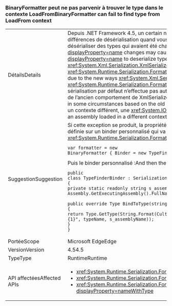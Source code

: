 ### <a name="binaryformatter-can-fail-to-find-type-from-loadfrom-context"></a><span data-ttu-id="f9d96-101">BinaryFormatter peut ne pas parvenir à trouver le type dans le contexte LoadFrom</span><span class="sxs-lookup"><span data-stu-id="f9d96-101">BinaryFormatter can fail to find type from LoadFrom context</span></span>

|   |   |
|---|---|
|<span data-ttu-id="f9d96-102">Détails</span><span class="sxs-lookup"><span data-stu-id="f9d96-102">Details</span></span>|<span data-ttu-id="f9d96-103">Depuis .NET Framework 4.5, un certain nombre de modifications de <xref:System.Xml.Serialization.XmlSerializer?displayProperty=name> peuvent entraîner des différences de désérialisation quand vous utilisez <xref:System.Runtime.Serialization.Formatters.Binary.BinaryFormatter?displayProperty=name> pour désérialiser des types qui avaient été chargés dans le contexte LoadFrom.</span><span class="sxs-lookup"><span data-stu-id="f9d96-103">As of .NET Framework 4.5, a number of <xref:System.Xml.Serialization.XmlSerializer?displayProperty=name> changes may cause differences in deserialization when using <xref:System.Runtime.Serialization.Formatters.Binary.BinaryFormatter?displayProperty=name> to deserialize types that had been loaded in the LoadFrom context.</span></span> <span data-ttu-id="f9d96-104">Ces modifications sont dues aux nouvelles façons dont <xref:System.Xml.Serialization.XmlSerializer?displayProperty=name> charge maintenant un type qui provoque un comportement différent quand un <xref:System.Runtime.Serialization.Formatters.Binary.BinaryFormatter?displayProperty=name> tente plus tard une désérialisation en ce type.</span><span class="sxs-lookup"><span data-stu-id="f9d96-104">These changes are due to the new ways <xref:System.Xml.Serialization.XmlSerializer?displayProperty=name> now loads a type which causes different behavior when a <xref:System.Runtime.Serialization.Formatters.Binary.BinaryFormatter?displayProperty=name> attempts to deserialize to that type later on.</span></span> <span data-ttu-id="f9d96-105">Le binder de sérialisation par défaut n’effectue pas automatiquement des recherches dans le contexte LoadFrom, bien qu’il ait pu fonctionner dans certains cas en fonction de l’ancien comportement de XmlSerializer.</span><span class="sxs-lookup"><span data-stu-id="f9d96-105">The default serialization binder does not automatically search the LoadFrom context, although it may have worked in some circumstances based on the old behavior of XmlSerializer.</span></span> <span data-ttu-id="f9d96-106">En raison des modifications, quand un type est chargé à partir d’un assembly chargé dans un contexte différent, une <xref:System.IO.FileNotFoundException?displayProperty=name> peut être levée.</span><span class="sxs-lookup"><span data-stu-id="f9d96-106">Due to the changes, when a type is being loaded from an assembly loaded in a different context, a <xref:System.IO.FileNotFoundException?displayProperty=name> may be thrown.</span></span>|
|<span data-ttu-id="f9d96-107">Suggestion</span><span class="sxs-lookup"><span data-stu-id="f9d96-107">Suggestion</span></span>|<span data-ttu-id="f9d96-108">Si cette exception se produit, la propriété <code>Binder</code> de <xref:System.Runtime.Serialization.Formatters.Binary.BinaryFormatter?displayProperty=name> peut être définie sur un binder personnalisé qui va rechercher le type approprié.</span><span class="sxs-lookup"><span data-stu-id="f9d96-108">If this exception is seen, the <code>Binder</code> property of the <xref:System.Runtime.Serialization.Formatters.Binary.BinaryFormatter?displayProperty=name> can be set to a custom binder that will find the correct type.</span></span><pre><code class="language-C#">var formatter = new BinaryFormatter { Binder = new TypeFinderBinder() }&#13;&#10;</code></pre><span data-ttu-id="f9d96-109">Puis le binder personnalisé :</span><span class="sxs-lookup"><span data-stu-id="f9d96-109">And then the custom binder:</span></span><pre><code class="language-C#">public class TypeFinderBinder : SerializationBinder&#13;&#10;{&#13;&#10;private static readonly string s_assemblyName = Assembly.GetExecutingAssembly().FullName;&#13;&#10;&#13;&#10;public override Type BindToType(string assemblyName, string typeName)&#13;&#10;{&#13;&#10;return Type.GetType(String.Format(CultureInfo.InvariantCulture, &quot;{0}, {1}&quot;, typeName, s_assemblyName));&#13;&#10;}&#13;&#10;}&#13;&#10;</code></pre>|
|<span data-ttu-id="f9d96-110">Portée</span><span class="sxs-lookup"><span data-stu-id="f9d96-110">Scope</span></span>|<span data-ttu-id="f9d96-111">Microsoft Edge</span><span class="sxs-lookup"><span data-stu-id="f9d96-111">Edge</span></span>|
|<span data-ttu-id="f9d96-112">Version</span><span class="sxs-lookup"><span data-stu-id="f9d96-112">Version</span></span>|<span data-ttu-id="f9d96-113">4.5</span><span class="sxs-lookup"><span data-stu-id="f9d96-113">4.5</span></span>|
|<span data-ttu-id="f9d96-114">Type</span><span class="sxs-lookup"><span data-stu-id="f9d96-114">Type</span></span>|<span data-ttu-id="f9d96-115">Runtime</span><span class="sxs-lookup"><span data-stu-id="f9d96-115">Runtime</span></span>|
|<span data-ttu-id="f9d96-116">API affectées</span><span class="sxs-lookup"><span data-stu-id="f9d96-116">Affected APIs</span></span>|<ul><li><xref:System.Runtime.Serialization.Formatters.Binary.BinaryFormatter?displayProperty=nameWithType></li><li><xref:System.Runtime.Serialization.Formatters.Binary.BinaryFormatter.Deserialize(System.IO.Stream)?displayProperty=nameWithType></li><li><xref:System.Runtime.Serialization.Formatters.Binary.BinaryFormatter.Deserialize(System.IO.Stream,System.Runtime.Remoting.Messaging.HeaderHandler)?displayProperty=nameWithType></li></ul>|

